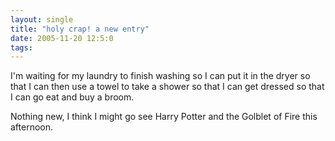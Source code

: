 ```yaml
---
layout: single
title: "holy crap! a new entry"
date: 2005-11-20 12:5:0
tags: 
---
```


I'm waiting for my laundry to finish washing so I can put it in the dryer so that I can then use a towel to take a shower so that I can get dressed so that I can go eat and buy a broom.

Nothing new, I think I might go see Harry Potter and the Golblet of Fire this afternoon.
